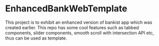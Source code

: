 # EnhancedBankWebTemplate
This project is to exhibit an enhanced version of bankist app which was created earlier.
This repo has some cool features such as tabbed components, slider components, smooth scroll with intersection API etc, thus can be used as template.
